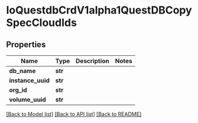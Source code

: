 # IoQuestdbCrdV1alpha1QuestDBCopySpecCloudIds

## Properties
Name | Type | Description | Notes
------------ | ------------- | ------------- | -------------
**db_name** | **str** |  | 
**instance_uuid** | **str** |  | 
**org_id** | **str** |  | 
**volume_uuid** | **str** |  | 

[[Back to Model list]](../README.md#documentation-for-models) [[Back to API list]](../README.md#documentation-for-api-endpoints) [[Back to README]](../README.md)


